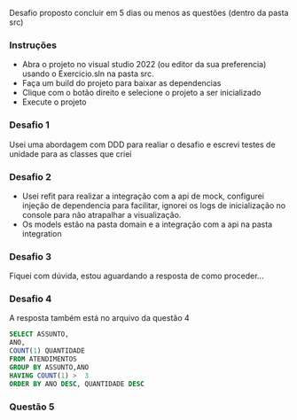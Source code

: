 Desafio proposto concluir em 5 dias ou menos as questões (dentro da pasta src)


### Instruções

- Abra o projeto no visual studio 2022 (ou editor da sua preferencia) usando o Exercicio.sln na pasta src.
- Faça um build do projeto para baixar as dependencias
- Clique com o botão direito e selecione o projeto a ser inicializado
- Execute o projeto

### Desafio 1
Usei uma abordagem com DDD para realiar o desafio e escrevi testes de unidade para as classes que criei

### Desafio 2
- Usei refit para realizar a integração com a api de mock, configurei injeção de dependencia para facilitar, ignorei os logs de inicialização no console para não atrapalhar a visualização.
- Os models estão na pasta domain e a integração com a api na pasta integration

### Desafio 3
Fiquei com dúvida, estou aguardando a resposta de como proceder...

### Desafio 4
A resposta também está no arquivo da questão 4
```sql
SELECT ASSUNTO,
ANO,
COUNT(1) QUANTIDADE
FROM ATENDIMENTOS
GROUP BY ASSUNTO,ANO
HAVING COUNT(1) >  3
ORDER BY ANO DESC, QUANTIDADE DESC 
```

### Questão 5
